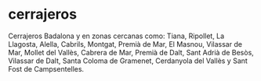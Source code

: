 # cerrajeros
Cerrajeros Badalona y en zonas cercanas como: Tiana, Ripollet, La Llagosta, Alella, Cabrils, Montgat, Premià de Mar, El Masnou, Vilassar de Mar, Mollet del Vallès, Cabrera de Mar, Premià de Dalt, Sant Adrià de Besòs, Vilassar de Dalt, Santa Coloma de Gramenet, Cerdanyola del Vallès y Sant Fost de Campsentelles.
